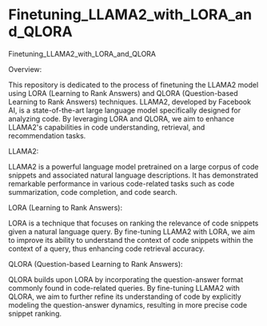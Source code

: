 # Finetuning_LLAMA2_with_LORA_and_QLORA

Finetuning_LLAMA2_with_LORA_and_QLORA

Overview:

This repository is dedicated to the process of finetuning the LLAMA2 model using LORA (Learning to Rank Answers) and QLORA (Question-based Learning to Rank Answers) techniques. LLAMA2, developed by Facebook AI, is a state-of-the-art large language model specifically designed for analyzing code. By leveraging LORA and QLORA, we aim to enhance LLAMA2's capabilities in code understanding, retrieval, and recommendation tasks.

LLAMA2:

LLAMA2 is a powerful language model pretrained on a large corpus of code snippets and associated natural language descriptions. It has demonstrated remarkable performance in various code-related tasks such as code summarization, code completion, and code search.

LORA (Learning to Rank Answers):

LORA is a technique that focuses on ranking the relevance of code snippets given a natural language query. By fine-tuning LLAMA2 with LORA, we aim to improve its ability to understand the context of code snippets within the context of a query, thus enhancing code retrieval accuracy.

QLORA (Question-based Learning to Rank Answers):

QLORA builds upon LORA by incorporating the question-answer format commonly found in code-related queries. By fine-tuning LLAMA2 with QLORA, we aim to further refine its understanding of code by explicitly modeling the question-answer dynamics, resulting in more precise code snippet ranking.

